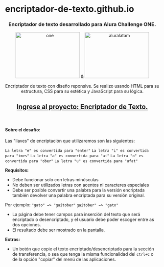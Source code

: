 # encriptador-de-texto.github.io
<h3 align="center">Encriptador de texto desarrollado para Alura Challenge ONE.</h3>

<p align="center"><a href="https://www.oracle.com/ar/education/oracle-next-education/" rel="enlaceONE"><img src="https://i0.wp.com/seccionnoticias.net.pe/wp-content/uploads/2021/11/63c9b236-e805-44dd-9035-da2f7aa2fd5f.png?fit=534%2C322&ssl=1" alt="one" width="210" height="150"/></a> & <a href="https://www.aluracursos.com/" rel="enlaceAlura"><img src="https://ulatinhack.io/assets/Imagenes/ALURA_LATAM_LOGO_LIGHT_REDUZIDO%20(1).jpg" alt="aluralatam" width="210" height="150"/></a></p> 

<p align="center">Encriptador de texto con diseño reponsive. Se realizo usando HTML para su estructura, CSS para su estética y JavaScript para su lógica.</p>

<a href="#" rel="enlaceaproyecto"><h2 align="center"> Ingrese al proyecto: Encriptador de Texto.</h2></a>
<br>

<h4>Sobre el desafío:</h4>

Las "llaves" de encriptación que utilizaremos son las siguientes:

`La letra "e" es convertida para "enter"`
`La letra "i" es convertida para "imes"`
`La letra "a" es convertida para "ai"`
`La letra "o" es convertida para "ober"`
`La letra "u" es convertida para "ufat"`

**Requisitos:**
- Debe funcionar solo con letras minúsculas
- No deben ser utilizados letras con acentos ni caracteres especiales
- Debe ser posible convertir una palabra para la versión encriptada también devolver una palabra encriptada para su versión original. 

Por ejemplo:
`"gato" => "gaitober"`
`gaitober" => "gato"`

- La página debe tener campos para 
inserción del texto que será encriptado o desencriptado, y el usuario debe poder escoger entre as dos opciones.
- El resultado debe ser mostrado en la pantalla.

**Extras:**
- Un botón que copie el texto encriptado/desencriptado para la sección de transferencia, o sea que tenga la misma funcionalidad del `ctrl+C` o de la opción "copiar" del menú de las aplicaciones.
